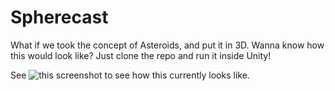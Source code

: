 # Spherecast

What if we took the concept of Asteroids, and put it in 3D. Wanna know how this would look like?
Just clone the repo and run it inside Unity!

See ![this screenshot](https://media.githubusercontent.com/media/floriansimon1/spherecast/master/screenshot.png) to see how this currently looks like.